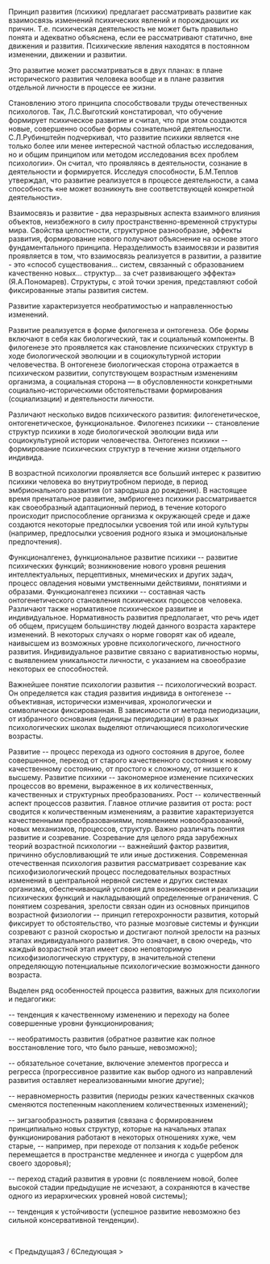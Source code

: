Принцип развития (психики) предлагает рассматривать развитие как взаимосвязь изменений психических явлений и порождающих их причин. Т.е. психическая деятельность не может быть правильно понята и адекватно объяснена, если ее рассматривают статично, вне движения и развития. Психические явления находятся в постоянном изменении, движении и развитии.

Это развитие может рассматриваться в двух планах: в плане исторического развития человека вообще и в плане развития отдельной личности в процессе ее жизни.

Становлению этого принципа способствовали труды отечественных психологов. Так, Л.С.Выготский констатировал, что обучение формирует психическое развитие и считал, что при этом создаются новые, совершенно особые формы сознательной деятельности. С.Л.Рубинштейн подчеркивал, что развитие психики является «не только более или менее интересной частной областью исследования, но и общим принципом или методом исследования всех проблем психологии». Он считал, что проявляясь в деятельности, сознание в деятельности и формируется. Исследуя способности, Б.М.Теплов утверждал, что развитие реализуется в процессе деятельности, а сама способность «не может возникнуть вне соответствующей конкретной деятельности».

Взаимосвязь и развитие - два неразрывных аспекта взаимного влияния объектов, неизбежного в силу пространственно-временной структуры мира. Свойства целостности, структурное разнообразие, эффекты развития, формирование нового получают объяснение на основе этого фундаментального принципа. Неразделимость взаимосвязи и развития проявляется в том, что взаимосвязь реализуется в развитии, а развитие - это «способ существования... систем, связанный с образованием качественно новых... структур... за счет развивающего эффекта» (Я.А.Пономарев). Структуры, с этой точки зрения, представляют собой фиксированные этапы развития систем.

Развитие характеризуется необ­ратимостью и направленностью изменений.

Развитие реализуется в форме филогенеза и онтогенеза. Обе формы включают в себя как биологический, так и социальный компоненты. В фило­генезе это проявляется как становление психических структур в ходе биологической эволюции и в социокультурной истории человечества. В онтогенезе биологическая сторона отражается в психическом развитии, сопутствующем возрастным изменениям организма, а социальная сторона — в обусловленности конкрет­ными социально-историческими обстоятельствами формирования (социализации) и деятельности личности.

Различают несколько видов психического развития: филогенетическое, онтогенетическое, функциональное. Филогенез психики -- становление структур психики в ходе биологической эволюции вида или социокультурной истории человечества. Онтогенез психики -- формирование психических структур в течение жизни отдельного индивида.

В возрастной психологии проявляется все больший интерес к развитию психики человека во внутриутробном периоде, в период эмбрионального развития (от зародыша до рождения). В настоящее время пренатальное развитие, эмбриогенез психики рассматривается как своеобразный адаптационный период, в течение которого происходит приспособление организма к окружающей среде и даже создаются некоторые предпосылки усвоения той или иной культуры (например, предпосылки усвоения родного языка и эмоциональные предпочтения).

Функционалгенез, функциональное развитие психики -- развитие психических функций; возникновение нового уровня решения интеллектуальных, перцептивных, мнемических и других задач, процесс овладения новыми умственными действиями, понятиями и образами. Функционалгенез психики -- составная часть онтогенетического становления психических процессов человека. Различают также нормативное психическое развитие и индивидуальное. Нормативность развития предполагает, что речь идет об общем, присущем большинству людей данного возраста характере изменений. В некоторых случаях о норме говорят как об идеале, наивысшем из возможных уровне психологического, личностного развития. Индивидуальное развитие связано с вариативностью нормы, с выявлением уникальности личности, с указанием на своеобразие некоторых ее способностей.

Важнейшее понятие психологии развития -- психологический возраст. Он определяется как стадия развития индивида в онтогенезе -- объективная, исторически изменчивая, хронологически и символически фиксированная. В зависимости от метода периодизации, от избранного основания (единицы периодизации) в разных психологических школах выделяют отличающиеся психологические возрасты.

Развитие -- процесс перехода из одного состояния в другое, более совершенное, переход от старого качественного состояния к новому качественному состоянию, от простого к сложному, от низшего к высшему. Развитие психики -- закономерное изменение психических процессов во времени, выраженное в их количественных, качественных и структурных преобразованиях. Рост -- количественный аспект процессов развития. Главное отличие развития от роста: рост сводится к количественным изменениям, а развитие характеризуется качественными преобразованиями, появлением новообразований, новых механизмов, процессов, структур. Важно различать понятия развитие и созревание. Созревание для целого ряда зарубежных теорий возрастной психологии -- важнейший фактор развития, причинно обусловливающий те или иные достижения. Современная отечественная психология развития рассматривает созревание как психофизиологический процесс последовательных возрастных изменений в центральной нервной системе и других системах организма, обеспечивающий условия для возникновения и реализации психических функций и накладывающий определенные ограничения. С понятием созревания, зрелости связан один из основных принципов возрастной физиологии -- принцип гетерохронности развития, который фиксирует то обстоятельство, что разные мозговые системы и функции созревают с разной скоростью и достигают полной зрелости на разных этапах индивидуального развития. Это означает, в свою очередь, что каждый возрастной этап имеет свою неповторимую психофизиологическую структуру, в значительной степени определяющую потенциальные психологические возможности данного возраста.

Выделен ряд особенностей процесса развития, важных для психологии и педагогики:

-- тенденция к качественному изменению и переходу на более совершенные уровни функционирования;

-- необратимость развития (обратное развитие как полное восстановление того, что было раньше, невозможно);

-- обязательное сочетание, включение элементов прогресса и регресса (прогрессивное развитие как выбор одного из направлений развития оставляет нереализованными многие другие);

-- неравномерность развития (периоды резких качественных скачков сменяются постепенным накоплением количественных изменений);

-- зигзагообразность развития (связана с формированием принципиально новых структур, которые на начальных этапах функционирования работают в некоторых отношениях хуже, чем старые, -- например, при переходе от ползания к ходьбе ребенок перемещается в пространстве медленнее и иногда с ущербом для своего здоровья);

-- переход стадий развития в уровни (с появлением новой, более высокой стадии предыдущие не исчезают, а сохраняются в качестве одного из иерархических уровней новой системы);

-- тенденция к устойчивости (успешное развитие невозможно без сильной консервативной тенденции).

­­­­­­­­­­­­­­­­­­­­­­

< Предыдущая3 / 6Следующая >
